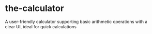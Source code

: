 # the-calculator
A user-friendly calculator supporting basic arithmetic operations with a clear UI, ideal for quick calculations
